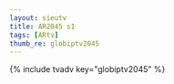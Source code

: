 ```yaml
--- 
layout: sieutv
title: AR2045 s1
tags: [ARtv]
thumb_re: globiptv2045
---
```

{% include tvadv key="globiptv2045" %} 

